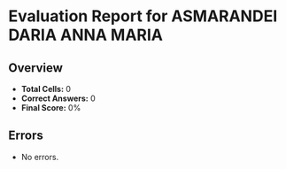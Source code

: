 # Evaluation Report for ASMARANDEI DARIA ANNA MARIA

## Overview

- **Total Cells:** 0
- **Correct Answers:** 0
- **Final Score:** 0%

## Errors

- No errors.